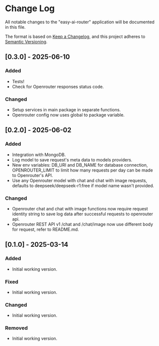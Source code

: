 # Change Log

All notable changes to the "easy-ai-router" application will be documented in this file.

The format is based on [Keep a Changelog](https://keepachangelog.com/en/1.1.0/),
and this project adheres to [Semantic Versioning](https://semver.org/spec/v2.0.0.html).

## [0.3.0] - 2025-06-10

### Added

- Tests!
- Check for Openrouter responses status code.

### Changed

- Setup services in main package in separate functions.
- Openrouter config now uses global to package variable.

## [0.2.0] - 2025-06-02

### Added

- Integration with MongoDB.
- Log model to save request's meta data to models providers.
- New env variables: DB_URI and DB_NAME for database connection, OPENROUTER_LIMIT to limit how many requests per day can be made to Openrouter's API.
- Use any Openrouter model with chat and chat with image requests, defaults to deepseek/deepseek-r1:free if model name wasn't provided.

### Changed

- Openrouter chat and chat with image functions now require request identity string to save log data after successful requests to openrouter api.
- Openrouter REST API v1 /chat and /chat/image now use different body for request, refer to README.md. 

## [0.1.0] - 2025-03-14

### Added

- Initial working version.

### Fixed

- Initial working version.

### Changed

- Initial working version.

### Removed

- Initial working version.